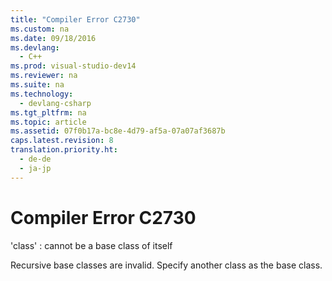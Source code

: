 ```yaml
---
title: "Compiler Error C2730"
ms.custom: na
ms.date: 09/18/2016
ms.devlang: 
  - C++
ms.prod: visual-studio-dev14
ms.reviewer: na
ms.suite: na
ms.technology: 
  - devlang-csharp
ms.tgt_pltfrm: na
ms.topic: article
ms.assetid: 07f0b17a-bc8e-4d79-af5a-07a07af3687b
caps.latest.revision: 8
translation.priority.ht: 
  - de-de
  - ja-jp
---
```

# Compiler Error C2730
'class' : cannot be a base class of itself  
  
 Recursive base classes are invalid. Specify another class as the base class.